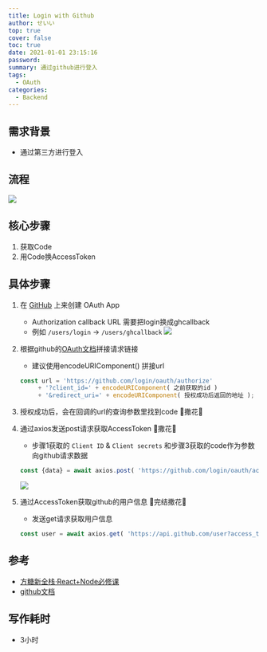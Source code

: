 ```yaml
---
title: Login with Github
author: せいい
top: true
cover: false
toc: true
date: 2021-01-01 23:15:16
password:
summary: 通过github进行登入
tags:
  - OAuth
categories:
  - Backend
---
```


## 需求背景
* 通过第三方进行登入

## 流程
![](steps.png)

## 核心步骤
1. 获取Code
2. 用Code换AccessToken

## 具体步骤
1. 在 [GitHub](https://github.com/settings/applications/new) 上来创建 OAuth App
    * Authorization callback URL 需要把login换成ghcallback
    * 例如  `/users/login` -> `/users/ghcallback`
    ![](step1.png)
2. 根据github的[OAuth文档](https://docs.github.com/en/free-pro-team@latest/developers/apps/authorizing-oauth-apps)拼接请求链接
    * 建议使用encodeURIComponent() 拼接url

    ```javascript
    const url = 'https://github.com/login/oauth/authorize'
         + '?client_id=' + encodeURIComponent( 之前获取的id )
         + '&redirect_uri=' + encodeURIComponent( 授权成功后返回的地址 );         
    ```
3. 授权成功后，会在回调的url的查询参数里找到code  🎉撒花🎉
4. 通过axios发送post请求获取AccessToken  🎉撒花🎉
    * 步骤1获取的 `Client ID` & `Client secrets` 和步骤3获取的code作为参数向github请求数据
    ```javascript
    const {data} = await axios.post( 'https://github.com/login/oauth/access_token', params);
    ```
    ![](step2.png)
5. 通过AccessToken获取github的用户信息  🎉完结撒花🎉
    * 发送get请求获取用户信息
    
    ```javascript
    const user = await axios.get( 'https://api.github.com/user?access_token='+ AccessToken );
    ```


## 参考
* [方糖新全栈·React+Node必修课](https://study.163.com/course/courseMain.htm?courseId=1209581854)
* [github文档](https://docs.github.com/en/free-pro-team@latest/developers/apps/authorizing-oauth-apps)

## 写作耗时
* 3小时
